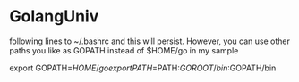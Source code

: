 # GolangUniv

following lines to ~/.bashrc and this will persist. However, you can use other paths you like as GOPATH instead of $HOME/go in my sample

export GOPATH=$HOME/go
export PATH=$PATH:$GOROOT/bin:$GOPATH/bin


